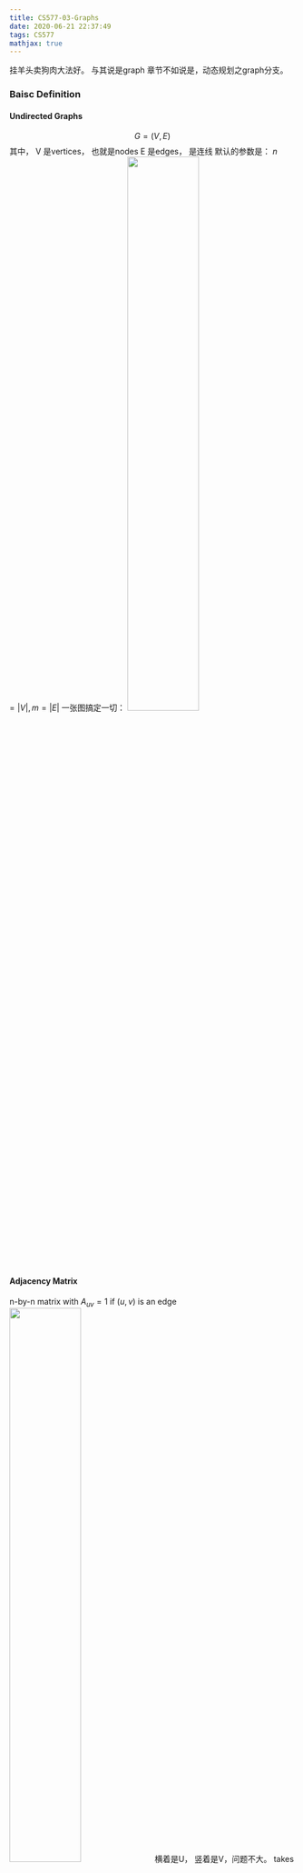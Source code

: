 ```yaml
---
title: CS577-03-Graphs
date: 2020-06-21 22:37:49
tags: CS577
mathjax: true
---
```

挂羊头卖狗肉大法好。 与其说是graph 章节不如说是，动态规划之graph分支。
<!--more-->

### Baisc Definition

#### Undirected Graphs
 $$
G = (V,E)
 $$
其中， V 是vertices， 也就是nodes
E 是edges， 是连线
默认的参数是： $n =| V |, m =| E |$
一张图搞定一切： 
<img src="001.png" width="50%">

#### Adjacency Matrix

n-by-n matrix with $A_{u v}=1$ if $(u, v)$ is an edge
<img src="002.png" width="50%">
横着是U， 竖着是V，问题不大。
$\operatorname{takes} \Theta\left(n^{2}\right)$ space.
$\operatorname{takes} \Theta(n)$ time.

#### Adjacency List
感觉就是array+list，省空间好评。
<img src="003.png" width="50%">
前面黄色部分是表示当前的node，后面绿色的表示与当前node 连接的node
Take only O(m+n) space


 $\quad$ The adjacency matrix representation of a graph requires $O\left(n^{2}\right)$ space, while the adjacency list representation requires only $O(m+n)$ space.

#### Cycles
转一圈又回来了的，如上图中的 V 1 -> 2 -> 4 -> 5 ->3 ->1
记住，首尾相等

#### Trees
如果不包含任何一个Cycle， 那么这就是一个Tree

#### Rooted Trees 
 choose a root node r and orient each edge away from r.

### Graph Traversal
BFS uses a queue and DFS uses a stack, they different in the data structure. 

#### Breadth First Search 

BFS explore outward from s in all possible directions, adding nodes one "layer" ad a time. 
<img src="004.png" width="50%">
选择一个node 作为顶点，那么其各层分别为 L1，L2， Ln-1
L1是跟L0 的 S 相临的点，而L2 是跟L1相邻，但是不包含在L0 里面的，依次类推，，，， 
$L _{ i +1}=$ all nodes that do not belong to an earlier layer, and that have an edge to a node in $L$

BFS 可以用来找到最短距离(unweighted)。 将一个点设为顶点，数最小的层数就好了。 

#### Depth First Search 
深度优先，找准一个方向寻找，不撞南墙不回头。
可以看是否有cycle。

###  Directed Graphs
* directed acyclic graph is a directed graph with no directed cycles。
* Any vertex in a dag that has no incoming vertices is called a source
* any vertex with no outgoing edges is called a sink

### Brinary Search Tree Optimal

这个问题其实也不复杂，实际上就是每个点都有权重，然后又访问概率，找到最优的source。
递归式：

$$\begin{aligned}
& \operatorname{optavg}(a, b | r) 
=\left(\sum_{i=a}^{b} W[i]\right)+\operatorname{optavg}(a, r-1)+\operatorname{optavg}(r+1, b)
\end{aligned}$$

期中，左边的是T1，右边的是T2，就慢慢找总能找到的。

### Shortest Paths in a Graph

Shortest path problem. Given a directed graph $G =( V, E)$, with edge weights $c_{ vw }$ find shortest path from node s to node t.

<img src="005.png" width="50%">

有意思的点在于： the cost from one point to another point can be negative. 
 In this problem, we have negative edge costs but no negative cycles.

动态规划的主要思想是：subproblem i could be to find a shortest path using only the first i nodes. 

这里用到一个比较有趣的assumption：
 If $G$ has no negative cycles, then there is a shortest path from s to $t$ that is simple (i.e., does not repeat nodes), and hence has at most $n-1$ edges.

这个递归公式可以写成：

* If the path $P$ uses at most $i-1$ edges, then $OPT (i, v)= OPT (i-1, v)$   

* If the path $P$ uses $i$ edges, and the first edge is $(v, w),$ then $OPT(i,v)=c_{vw} + \operatorname{OPT}(i-1, w)$

If $i>0$ then
$$
OPT(i, v) = min(OPT(i − 1, v), min(OPT(i − 1, w) + c_{vw}))
$$

在公式中： i-1 表示有 这么多个edge，w 表示 v 的前一个点，$c_{vw}$表示 从w 到v 的cost。
于是 $OPT(i − 1, v)$ 就是，只用i -1 个edge 的cost， 而 $OPT(i − 1, w) + c_{vw}$ 表示，用了第i 个点，从i-1 到第i 个点的cost 是C。 OPT中的v 表示从v 到t， 而同样 w 表示从 w点到t.

所以实际上跟之前的动态规划还是一个意思。


<img src="006.png" width="90%">
<img src="007.png" width="30%">

以表格为例： 最终目标是t, 而起点是 t,a,b,c ...e.
表格的row 是出发点，而column 是允许经过的edge的数量，而 OPT 则应该越小越好。

以a 为例，当经过0 个edge时，不可能到达t, 而经过1 个时，直接从a->t.此时OPT(o) 是 无穷，因此 OPT(1)一定是最小的。

当经过两条edge时，就需要一个中间点 v ，此时搜索 只要用 $OPT(i-1,v) + C_{a->v}$ 然后问题就转化成了，从v->t 的OPT最小值问题。  

<img src="008.png" width="70%">
这是老师给的ppt上的算法，跟书上的其实是一个东西，不要被外表迷惑了。

### Distance Vector protocal

有空再回来